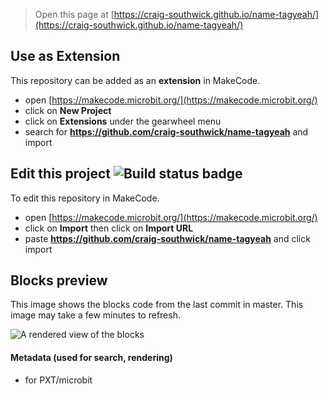 
> Open this page at [https://craig-southwick.github.io/name-tagyeah/](https://craig-southwick.github.io/name-tagyeah/)

## Use as Extension

This repository can be added as an **extension** in MakeCode.

* open [https://makecode.microbit.org/](https://makecode.microbit.org/)
* click on **New Project**
* click on **Extensions** under the gearwheel menu
* search for **https://github.com/craig-southwick/name-tagyeah** and import

## Edit this project ![Build status badge](https://github.com/craig-southwick/name-tagyeah/workflows/MakeCode/badge.svg)

To edit this repository in MakeCode.

* open [https://makecode.microbit.org/](https://makecode.microbit.org/)
* click on **Import** then click on **Import URL**
* paste **https://github.com/craig-southwick/name-tagyeah** and click import

## Blocks preview

This image shows the blocks code from the last commit in master.
This image may take a few minutes to refresh.

![A rendered view of the blocks](https://github.com/craig-southwick/name-tagyeah/raw/master/.github/makecode/blocks.png)

#### Metadata (used for search, rendering)

* for PXT/microbit
<script src="https://makecode.com/gh-pages-embed.js"></script><script>makeCodeRender("{{ site.makecode.home_url }}", "{{ site.github.owner_name }}/{{ site.github.repository_name }}");</script>
